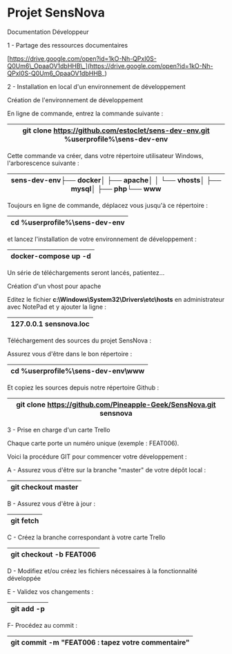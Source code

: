 # Projet SensNova

Documentation Développeur

1 - Partage des ressources documentaires

[https://drive.google.com/open?id=1kO-Nh-QPxI0S-Q0Um6\_OpaaOV1dbHHB\_](https://drive.google.com/open?id=1kO-Nh-QPxI0S-Q0Um6_OpaaOV1dbHHB_)

2 - Installation en local d&#39;un environnement de développement

Création de l&#39;environnement de développement

En ligne de commande, entrez la commande suivante :

| git clone https://github.com/estoclet/sens-dev-env.git %userprofile%\sens-dev-env |
| --- |

Cette commande va créer, dans votre répertoire utilisateur Windows, l&#39;arborescence suivante :

| sens-dev-env├── docker│   ├── apache│   │   └── vhosts│   ├── mysql│   ├── php└── www |
| --- |

Toujours en ligne de commande, déplacez vous jusqu&#39;à ce répertoire :

| cd %userprofile%\sens-dev-env |
| --- |

et lancez l&#39;installation de votre environnement de développement :

| docker-compose up -d |
| --- |

Un série de téléchargements seront lancés, patientez…

Création d&#39;un vhost pour apache

Editez le fichier **c:\Windows\System32\Drivers\etc\hosts** en administrateur avec NotePad et y ajouter la ligne :

| 127.0.0.1   sensnova.loc |
| --- |

Téléchargement des sources du projet SensNova :

Assurez vous d&#39;être dans le bon répertoire :

| cd %userprofile%\sens-dev-env\www |
| --- |

Et copiez les sources depuis notre répertoire Github :

| git clone https://github.com/Pineapple-Geek/SensNova.git sensnova |
| --- |

3 - Prise en charge d&#39;un carte Trello

Chaque carte porte un numéro unique (exemple : FEAT006).

Voici la procédure GIT pour commencer votre développement :

A - Assurez vous d&#39;être sur la branche &quot;master&quot; de votre dépôt local :

| git checkout master |
| --- |



B - Assurez vous d&#39;être à jour :

| git fetch |
| --- |



C - Créez la branche correspondant à votre carte Trello

| git checkout -b FEAT006 |
| --- |



D - Modifiez et/ou créez les fichiers nécessaires à la fonctionnalité développée

E - Validez vos changements :

| git add -p |
| --- |

F- Procédez au commit :

| git commit -m &quot;FEAT006 : tapez votre commentaire&quot; |
| --- |
